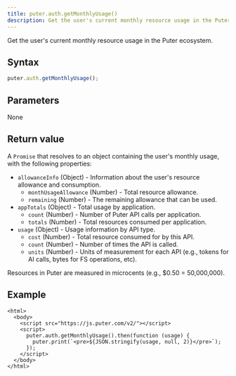 ```yaml
---
title: puter.auth.getMonthlyUsage()
description: Get the user's current monthly resource usage in the Puter ecosystem.
---
```


Get the user's current monthly resource usage in the Puter ecosystem.

## Syntax

```js
puter.auth.getMonthlyUsage();
```

## Parameters

None

## Return value

A `Promise` that resolves to an object containing the user's monthly usage, with the following properties:

- `allowanceInfo` (Object) - Information about the user's resource allowance and consumption.
  - `monthUsageAllowance` (Number) - Total resource allowance.
  - `remaining` (Number) - The remaining allowance that can be used.
- `appTotals` (Object) - Total usage by application.
  - `count` (Number) - Number of Puter API calls per application.
  - `totals` (Number) - Total resources consumed per application.
- `usage` (Object) - Usage information by API type.
  - `cost` (Number) - Total resource consumed for by this API.
  - `count` (Number) - Number of times the API is called.
  - `units` (Number) - Units of measurement for each API (e.g., tokens for AI calls, bytes for FS operations, etc).

<div class="info">

Resources in Puter are measured in microcents (e.g., $0.50 = 50,000,000).

</div>

## Example

```html;auth-get-monthly-usage
<html>
  <body>
    <script src="https://js.puter.com/v2/"></script>
    <script>
      puter.auth.getMonthlyUsage().then(function (usage) {
        puter.print(`<pre>${JSON.stringify(usage, null, 2)}</pre>`);
      });
    </script>
  </body>
</html>

```
